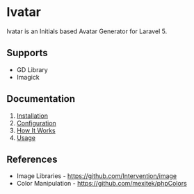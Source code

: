 # Ivatar

Ivatar is an Initials based Avatar Generator for Laravel 5.

## Supports

- GD Library
- Imagick

## Documentation

1. [Installation](https://github.com/cloudratha/ivatar/wiki/Installation)
2. [Configuration](https://github.com/cloudratha/ivatar/wiki/Configuration)
3. [How It Works](https://github.com/cloudratha/ivatar/wiki/How-It-Works)
4. [Usage](https://github.com/cloudratha/ivatar/wiki/Usage)

## References

- Image Libraries - https://github.com/Intervention/image
- Color Manipulation - https://github.com/mexitek/phpColors
